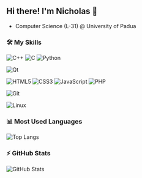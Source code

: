 ## Hi there! I'm Nicholas 👋

- Computer Science (L-31) @ University of Padua

### 🛠 My Skills  

![C++](https://img.shields.io/badge/C++-00599C?style=for-the-badge&logo=c%2B%2B&logoColor=white) ![C](https://img.shields.io/badge/C-00599C?style=for-the-badge&logo=c&logoColor=white) ![Python](https://img.shields.io/badge/Python-3776AB?style=for-the-badge&logo=python&logoColor=white) 

![Qt](https://img.shields.io/badge/Qt-41CD52?style=for-the-badge&logo=qt&logoColor=white) 

![HTML5](https://img.shields.io/badge/HTML5-E34F26?style=for-the-badge&logo=html5&logoColor=white)  ![CSS3](https://img.shields.io/badge/CSS3-1572B6?style=for-the-badge&logo=css3&logoColor=white)  ![JavaScript](https://img.shields.io/badge/JavaScript-F7DF1E?style=for-the-badge&logo=javascript&logoColor=black)  ![PHP](https://img.shields.io/badge/PHP-777BB4?style=for-the-badge&logo=php&logoColor=white)  

![Git](https://img.shields.io/badge/Git-F05032?style=for-the-badge&logo=git&logoColor=white)  

![Linux](https://img.shields.io/badge/Linux-FCC624?style=for-the-badge&logo=linux&logoColor=black)   



### 📊 Most Used Languages  
![Top Langs](https://github-readme-stats.vercel.app/api/top-langs/?username=nicmoro31&layout=compact&langs_count=10&cache_seconds=86400&theme=radical)

### ⚡ GitHub Stats  
![GitHub Stats](https://github-readme-stats.vercel.app/api?username=nicmoro31&show_icons=true&theme=radical)  
<!--
**nicmoro31/nicmoro31** is a ✨ _special_ ✨ repository because its `README.md` (this file) appears on your GitHub profile.

Here are some ideas to get you started:

- 🔭 I’m currently working on ...
- 🌱 I’m currently learning ...
- 👯 I’m looking to collaborate on ...
- 🤔 I’m looking for help with ...
- 💬 Ask me about ...
- 📫 How to reach me: ...
- 😄 Pronouns: ...
- ⚡ Fun fact: ...
-->
